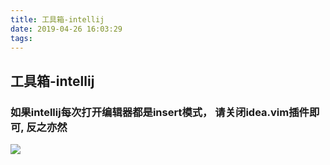 ```yaml
---
title: 工具箱-intellij
date: 2019-04-26 16:03:29
tags:
---
```


## 工具箱-intellij

### 如果intellij每次打开编辑器都是insert模式， 请关闭idea.vim插件即可, 反之亦然

![](2019-04-26-16-09-55.png)

